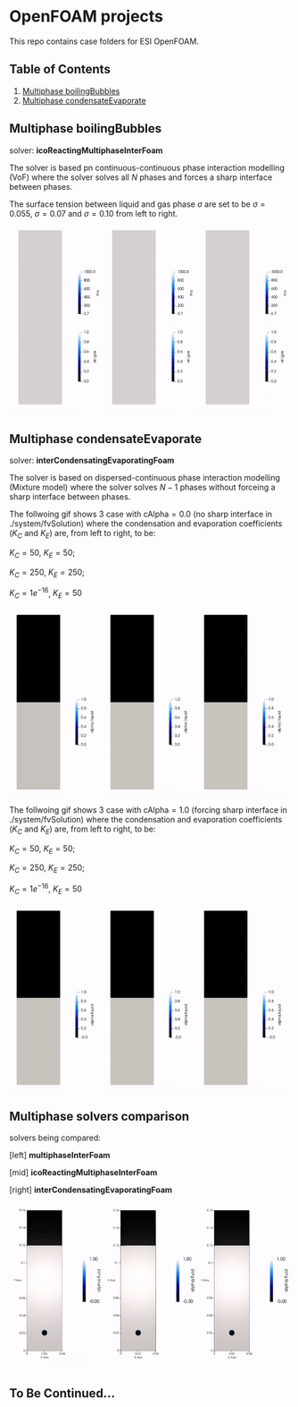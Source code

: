 # OpenFOAM projects

This repo contains case folders for ESI OpenFOAM.


## Table of Contents
1. [Multiphase boilingBubbles](#multiphase-boilingbubbles)
2. [Multiphase condensateEvaporate](#multiphase-condensateevaporate)
<!-- 3. [Urban testCase](#urban-testcase)
4. [CHAD validation cases](#chad-validation-cases) -->


## Multiphase boilingBubbles
solver: **icoReactingMultiphaseInterFoam**

The solver is based pn continuous-continuous phase interaction modelling (VoF) where the solver solves all $N$ phases and forces a 
sharp interface between phases. 

The surface tension between liquid and gas phase $\sigma$ are set to be $\sigma=0.055$, $\sigma=0.07$ and $\sigma=0.10$ from left to right.

![boilingBubblesGif](https://raw.githubusercontent.com/jzy023/gifs/main/OpenFOAM/multiphase_boilingBubbles/boilingBubbles.gif)


## Multiphase condensateEvaporate
solver: **interCondensatingEvaporatingFoam**

The solver is based on dispersed-continuous phase interaction modelling (Mixture model) where the solver solves $N-1$ phases without forceing a sharp interface between phases. 

The follwoing gif shows 3 case with $\text{cAlpha} = 0.0$ (no sharp interface in ./system/fvSolution) where the condensation and evaporation coefficients ($K_{C}$ and $K_{E}$) are, from left to right, to be:


$K_{C} = 50$, $K_{E} = 50$; 

$K_{C} = 250$, $K_{E} = 250$;

$K_{C} = 1e^{-16}$, $K_{E} = 50$  

<!-- The surface tension between liquid and gas phase $\sigma$ are set to be $\sigma=0.055$, $\sigma=0.07$ and $\sigma=0.10$ from left to right. -->

![condensateEvaperateGif](https://raw.githubusercontent.com/jzy023/gifs/main/OpenFOAM/multiphase_condensateEvaperate/condensateEvaperate.gif)

The follwoing gif shows 3 case with $\text{cAlpha} = 1.0$ (forcing sharp interface in ./system/fvSolution) where the condensation and evaporation coefficients ($K_{C}$ and $K_{E}$) are, from left to right, to be:


$K_{C} = 50$, $K_{E} = 50$; 

$K_{C} = 250$, $K_{E} = 250$;

$K_{C} = 1e^{-16}$, $K_{E} = 50$  

<!-- The surface tension between liquid and gas phase $\sigma$ are set to be $\sigma=0.055$, $\sigma=0.07$ and $\sigma=0.10$ from left to right. -->

![condensateEvaperateGif](https://raw.githubusercontent.com/jzy023/gifs/main/OpenFOAM/multiphase_condensateEvaperate/condensateEvaperate_sharp.gif)

## Multiphase solvers comparison
solvers being compared: 

[left] **multiphaseInterFoam**

[mid] **icoReactingMultiphaseInterFoam**

[right] **interCondensatingEvaporatingFoam**

![solverComparison](https://raw.githubusercontent.com/jzy023/gifs/main/OpenFOAM/multiphase_solverComparison/solverComparison.gif)

## To Be Continued...





